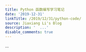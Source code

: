 ```yaml
---
title: Python 函数编写学习笔记
date: '2019-12-31'
linkTitle: /2019/12/31/python-code/
source: Jiaxiang Li's Blog
description: '  ...'
disable_comments: true
---
```

  ...